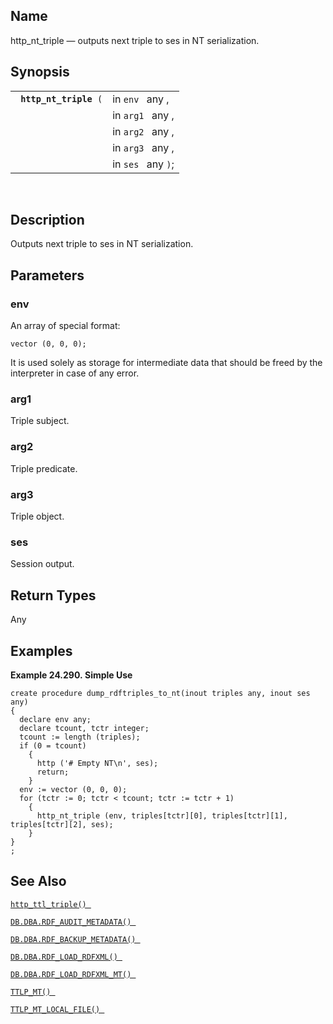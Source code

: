 <div id="fn_http_nt_triple" class="refentry">

<div class="titlepage">

</div>

<div class="refnamediv">

## Name

http_nt_triple — outputs next triple to ses in NT serialization.

</div>

<div class="refsynopsisdiv">

## Synopsis

<div id="fsyn_http_nt_triple" class="funcsynopsis">

|                             |                    |
|-----------------------------|--------------------|
| ` `**`http_nt_triple`**` (` | in `env ` any ,    |
|                             | in `arg1 ` any ,   |
|                             | in `arg2 ` any ,   |
|                             | in `arg3 ` any ,   |
|                             | in `ses ` any `)`; |

<div class="funcprototype-spacer">

 

</div>

</div>

</div>

<div id="desc_http_nt_triple" class="refsect1">

## Description

Outputs next triple to ses in NT serialization.

</div>

<div id="params_http_nt_triple" class="refsect1">

## Parameters

<div id="id102861" class="refsect2">

### env

An array of special format:

``` programlisting
vector (0, 0, 0);
```

It is used solely as storage for intermediate data that should be freed
by the interpreter in case of any error.

</div>

<div id="id102866" class="refsect2">

### arg1

Triple subject.

</div>

<div id="id102869" class="refsect2">

### arg2

Triple predicate.

</div>

<div id="id102872" class="refsect2">

### arg3

Triple object.

</div>

<div id="id102875" class="refsect2">

### ses

Session output.

</div>

</div>

<div id="ret_http_nt_triple" class="refsect1">

## Return Types

Any

</div>

<div id="examples_http_nt_triple" class="refsect1">

## Examples

<div id="ex_http_nt_triple" class="example">

**Example 24.290. Simple Use**

<div class="example-contents">

``` programlisting
create procedure dump_rdftriples_to_nt(inout triples any, inout ses any)
{
  declare env any;
  declare tcount, tctr integer;
  tcount := length (triples);
  if (0 = tcount)
    {
      http ('# Empty NT\n', ses);
      return;
    }
  env := vector (0, 0, 0);
  for (tctr := 0; tctr < tcount; tctr := tctr + 1)
    {
      http_nt_triple (env, triples[tctr][0], triples[tctr][1], triples[tctr][2], ses);
    }
}
;
```

</div>

</div>

  

</div>

<div id="seealso_http_nt_triple" class="refsect1">

## See Also

<a href="fn_http_ttl_triple.html" class="link"
title="http_ttl_triple"><code
class="function">http_ttl_triple() </code></a>

<a href="fn_rdf_audit_metadata.html" class="link"
title="DB.DBA.RDF_AUDIT_METADATA"><code
class="function">DB.DBA.RDF_AUDIT_METADATA() </code></a>

<a href="fn_rdf_backup_metadata.html" class="link"
title="DB.DBA.RDF_BACKUP_METADATA"><code
class="function">DB.DBA.RDF_BACKUP_METADATA() </code></a>

<a href="fn_rdf_load_rdfxml.html" class="link"
title="DB.DBA.RDF_LOAD_RDFXML"><code
class="function">DB.DBA.RDF_LOAD_RDFXML() </code></a>

<a href="fn_rdf_load_rdfxml_mt.html" class="link"
title="DB.DBA.RDF_LOAD_RDFXML_MT"><code
class="function">DB.DBA.RDF_LOAD_RDFXML_MT() </code></a>

<a href="fn_ttlp_mt.html" class="link" title="DB.DBA.TTLP_MT"><code
class="function">TTLP_MT() </code></a>

<a href="fn_ttlp_mt_local_file.html" class="link"
title="DB.DBA.TTLP_MT_LOCAL_FILE"><code
class="function">TTLP_MT_LOCAL_FILE() </code></a>

</div>

</div>

